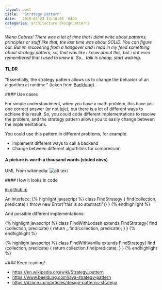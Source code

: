 ```yaml
---
layout: post
title:  "Strategy pattern"
date:   2019-03-23 13:10:05 -0400
categories: architecture designpatterns
---
```


*Wena Cabres!
 There was a lot of time that i didnt write about patterns, principles or stuff like that, the last time was about SOLID. You can figure out. But im recovering from a hangover and i read in my feed something about strategy pattern, so, that was like i know about this, but i dnt even remembered that i used to knew it. So... talk is cheap, start walking.*

#### TL;DR

"Essentially, the strategy pattern allows us to change the behavior of an algorithm at runtime." (taken from [Baeldung](https://www.baeldung.com/java-strategy-pattern)) .-


#### Use cases

For simple understandment, when you have a math problem, this have just one correct answer (or not jeje), but there is a lot of different ways to achieve this result. So, you could code different implementations to resolve the problem, and the strategy pattern allows you to easily change between the implementations.

You could use this pattern in different problems, for example:
- Implement different ways to call a backend
- Change between different algorhitms for compression


#### A picture is worth a thousand words (stoled obvs)

UML From wikimedia:
![alt text](https://upload.wikimedia.org/wikipedia/commons/4/45/W3sDesign_Strategy_Design_Pattern_UML.jpg "from wikimedia")

#### How it looks in code

[in github :p](https://github.com/DannielWhatever/dessign-patterns-js/blob/master/strategy-pattern/strategy.js)

An interface:
{% highlight javascript %}
class FindStrategy {
    find(collection, predicate) { throw new Error("this is so abstract!")}
}
{% endhighlight %}

And possible different implementations:

{% highlight javascript %}
class FindWithLodash extends FindStrategy{
    find (collection, predicate) {
        return _.find(collection, predicate);
    }
}
{% endhighlight %}

{% highlight javascript %}
class FindWithVanilla extends FindStrategy{
    find (collection, predicate) {
        return collection.find(predicate);
    }
}
{% endhighlight %}



#### Keep reading!

- https://en.wikipedia.org/wiki/Strategy_pattern
- https://www.baeldung.com/java-strategy-pattern
- https://dzone.com/articles/design-patterns-strategy

